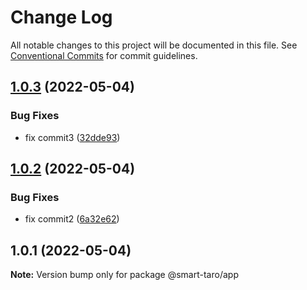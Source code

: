 # Change Log

All notable changes to this project will be documented in this file.
See [Conventional Commits](https://conventionalcommits.org) for commit guidelines.

## [1.0.3](https://github.com/ssdmtank/smart-taro/compare/@smart-taro/app@1.0.2...@smart-taro/app@1.0.3) (2022-05-04)

### Bug Fixes

- fix commit3 ([32dde93](https://github.com/ssdmtank/smart-taro/commit/32dde9307930cebc723797561387567b1f3f9f7b))

## [1.0.2](https://github.com/ssdmtank/smart-taro/compare/@smart-taro/app@1.0.1...@smart-taro/app@1.0.2) (2022-05-04)

### Bug Fixes

- fix commit2 ([6a32e62](https://github.com/ssdmtank/smart-taro/commit/6a32e62d3dd1ea99953bddd303f6721a4d985e57))

## 1.0.1 (2022-05-04)

**Note:** Version bump only for package @smart-taro/app

